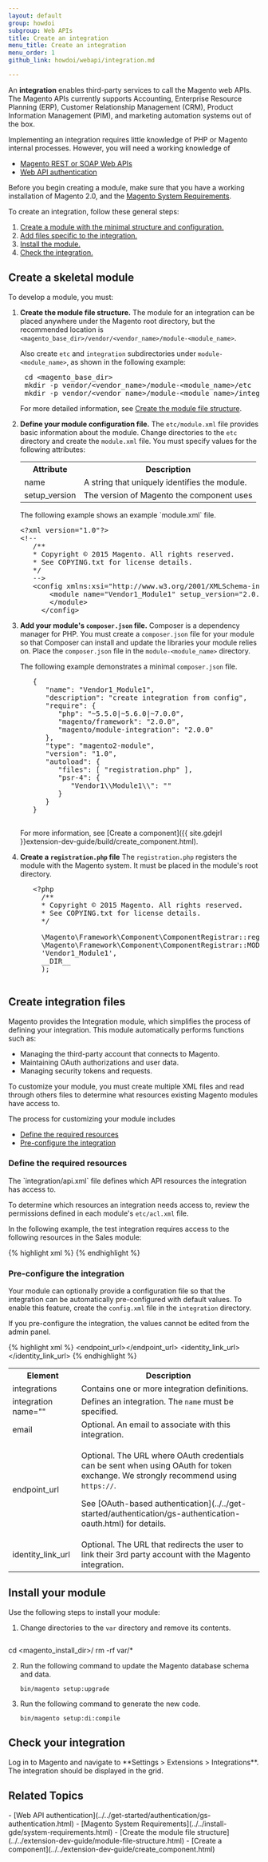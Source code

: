 ```yaml
---
layout: default
group: howdoi
subgroup: Web APIs
title: Create an integration
menu_title: Create an integration
menu_order: 1
github_link: howdoi/webapi/integration.md

---
```



An **integration** enables third-party services to call the Magento web APIs. The Magento APIs currently supports Accounting, Enterprise Resource Planning (ERP), Customer Relationship Management (CRM), Product Information Management (PIM), and marketing automation systems out of the box.  

Implementing an integration requires little knowledge of PHP or Magento internal processes. However, you will need a working knowledge of

* [Magento REST or SOAP Web APIs](../../get-started/bk-get-started-api.html)
* [Web API authentication](../../get-started/authentication/gs-authentication.html)


Before you begin creating a module, make sure that you have a working installation of Magento 2.0, and the [Magento System Requirements](../../install-gde/system-requirements.html).

To create an integration, follow these general steps:

1. [Create a module with the minimal structure and configuration.](#skeletal)
2. [Add files specific to the integration.](#files)
3. [Install the module.](#install)
4. [Check the integration.](#check)

<h2 id="skeletal">Create a skeletal module</h2>

To develop a module, you must:

1. **Create the module file structure.** The module for an integration can be placed anywhere under the Magento root directory, but the recommended location is `<magento_base_dir>/vendor/<vendor_name>/module-<module_name>`.

   Also create  `etc` and `integration` subdirectories under `module-<module_name>`, as shown in the following example:

    <pre>
    cd &lt;magento_base_dir>
    mkdir -p vendor/&lt;vendor_name>/module-&lt;module_name>/etc
    mkdir -p vendor/&lt;vendor_name>/module-&lt;module_name>/integration
   </pre>
   For more detailed information, see [Create the module file structure](../../extension-dev-guide/module-file-structure.html).

2. **Define your module configuration file.** The `etc/module.xml` file provides basic information about the module. Change directories to the `etc` directory and create the `module.xml` file. You must specify values for the following attributes:

   <table>
   <tr>
   <th>Attribute</th><th>Description</th>
   </tr>
   <tr>
   <td>name</td>
   <td>A string that uniquely identifies the module.</td>
   </tr>
   <tr>
   <td>setup_version</td>
   <td>The version of Magento the component uses</td>
   </tr>
   </table>
   The following example shows an example `module.xml` file.

   <pre>
   &lt;?xml version="1.0"?>
   &lt;!--
      /**
      * Copyright © 2015 Magento. All rights reserved.
      * See COPYING.txt for license details.
      */
      -->
      &lt;config xmlns:xsi="http://www.w3.org/2001/XMLSchema-instance" xsi:noNamespaceSchemaLocation="urn:magento:framework:Module/etc/module.xsd">
          &lt;module name="Vendor1_Module1" setup_version="2.0.0">
          &lt;/module>
        &lt;/config>
   </pre>


3. **Add your module's `composer.json` file.** Composer is a dependency manager for PHP. You must create a `composer.json` file for your module so that Composer can install and update the libraries your module relies on. Place the `composer.json` file in the `module-<module_name>` directory.

    The following example demonstrates a minimal `composer.json` file.


    <pre>
      {
         "name": "Vendor1_Module1",
         "description": "create integration from config",
         "require": {
            "php": "~5.5.0|~5.6.0|~7.0.0",
            "magento/framework": "2.0.0",
            "magento/module-integration": "2.0.0"
         },
         "type": "magento2-module",
         "version": "1.0",
         "autoload": {
            "files": [ "registration.php" ],
            "psr-4": {
               "Vendor1\\Module1\\": ""
            }
         }
      }
    </pre>


    For more information, see [Create a component]({{ site.gdejrl }}extension-dev-guide/build/create_component.html).

4. **Create a `registration.php` file** The `registration.php` registers the module with the Magento system. It must be placed in the module's root directory.

      <pre>
      &lt;?php
        /**
        * Copyright © 2015 Magento. All rights reserved.
        * See COPYING.txt for license details.
        */

        \Magento\Framework\Component\ComponentRegistrar::register(
        \Magento\Framework\Component\ComponentRegistrar::MODULE,
        'Vendor1_Module1',
        __DIR__
        );
      </pre>

<h2 id="files">Create integration files</h2>
Magento provides the Integration module, which simplifies the process of defining your integration. This module automatically performs functions such as:

* Managing the third-party account that connects to Magento.
* Maintaining OAuth authorizations and user data.
* Managing security tokens and requests.

To customize your module, you must create multiple XML files and read through others files to determine what resources existing Magento modules have access to.

The process for customizing your module includes

* [Define the required resources](#resources)
* [Pre-configure the integration](#preconfig)


<h3 id="resources">Define the required resources</h3>
The `integration/api.xml` file defines which API resources the integration has access to.

To determine which resources an integration needs access to, review the permissions defined in each module's `etc/acl.xml` file.

In the following example, the test integration requires access to the following resources in the Sales module:

{% highlight xml %}
<integrations>
    <integration name="Test Integration">
        <resources>
            <!-- To grant permission to Magento_Log::online, its parent Magento_Customer::customer needs to be declared as well-->
            <resource name="Magento_Customer::customer" />
            <resource name="Magento_Log::online" />
            <!-- To grant permission to Magento_Sales::reorder, all its parent resources need to be declared-->
            <resource name="Magento_Sales::sales" />
            <resource name="Magento_Sales::sales_operation" />
            <resource name="Magento_Sales::sales_order" />
            <resource name="Magento_Sales::actions" />
            <resource name="Magento_Sales::reorder" />
        </resources>
    </integration>
    <integration name="Test Integration2">
        <resources>
            <resource name="Magento_Sales::sales" />
            <resource name="Magento_Sales::sales_operation" />
            <resource name="Magento_Sales::transactions" />
        </resources>
    </integration>
</integrations>
{% endhighlight %}

<h3 id="preconfig">Pre-configure the integration</h3>

Your module can optionally provide a configuration file so that the integration can be automatically pre-configured with default values. To enable this feature, create the `config.xml` file in the `integration` directory.



<div class="bs-callout bs-callout-info" id="info">
  <p>If you pre-configure the integration, the values cannot be edited from the admin panel.</p>
</div>

{% highlight xml %}
<integrations>
   <integration name="TestIntegration1">
       <email></email>
       <endpoint_url></endpoint_url>
       <identity_link_url></identity_link_url>
   </integration>
</integrations>
{% endhighlight %}

<table>
<tr>
<th>Element</th>
<th>Description</th>
</tr>
<tr>
<td>integrations</td>
<td>Contains one or more integration definitions.</td>
</tr>
<tr>
<td>integration name=""</td>
<td>Defines an integration. The <code>name</code> must be specified.</td>
</tr>
<tr>
<td>email</td>
<td>Optional. An email to associate with this integration.</td>
</tr>
<tr>
<td>endpoint_url</td>
<td><p>Optional. The URL where OAuth credentials can be sent when using OAuth for token exchange. We strongly recommend using <code>https://</code>.</p>
<p>See [OAuth-based authentication](../../get-started/authentication/gs-authentication-oauth.html) for details.</p></td>
</tr>
<tr>
<td>identity_link_url</td>
<td>Optional. The URL that redirects the user to link their 3rd party account with the Magento integration.</td>
</tr>
</table>
<h2 id="install">Install your module</h2>
Use the following steps to install your module:

1. Change directories to the `var` directory and remove its contents.

      <pre>
  cd <magento_install_dir>/
  rm -rf var/* </pre>

2. Run the following command to update the Magento database schema and data.

    <code>bin/magento setup:upgrade</code>

3. Run the following command to generate the new code.

    <code>bin/magento setup:di:compile</code>

<h2 id="check">Check your integration</h2>
Log in to Magento and navigate to **Settings > Extensions > Integrations**. The integration should be displayed in the grid.

<h2>Related Topics</h2>
- [Web API authentication](../../get-started/authentication/gs-authentication.html)
- [Magento System Requirements](../../install-gde/system-requirements.html)
- [Create the module file structure](../../extension-dev-guide/module-file-structure.html)
- [Create a component](../../extension-dev-guide/create_component.html)

